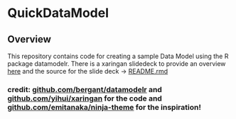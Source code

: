 # QuickDataModel

## Overview

This repository contains code for creating a sample Data Model using the R package datamodelr. There is a xaringan slidedeck to provide an overview [here](kfergo55.github.io) and the source for the slide deck -> [README.rmd](github.com/kfergo55/QuickDataModel/README.rmd)

### credit: [github.com/bergant/datamodelr](github.com/bergant/datamodelr) and [github.com/yihui/xaringan](github.com/yihui/xaringan) for the code and [github.com/emitanaka/ninja-theme](https://github.com/emitanaka/ninja-theme) for the inspiration!


